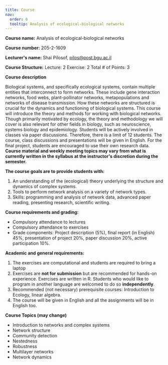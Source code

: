 ```yaml
---
title: Course
nav:
  order: 6
  tooltip: Analysis of ecological-biological networks
---
```


**Course name:** Analysis of ecological-biological networks
 
**Course number:** 205-2-1609
 
**Lecturer's name:** Shai Pilosof, pilos@post.bgu.ac.il
 
**Course Structure:** Lecture: 2   Exercise:  2 Total # of Points: 3
 
**__Course description__**

Biological systems, and specifically ecological systems, contain multiple entities that interconnect to form networks. These include gene interaction networks, food webs, plant-pollinator networks, metapopulations and networks of disease transmission. How these networks are structured is crucial for the dynamics and functioning of biological systems. This course will introduce the theory and methods for working with biological networks. Though primarily motivated by ecology, the theory and methodology we will cover is also relevant for other fields in biology, such as neuroscience, systems biology and epidemiology. Students will be actively involved in classes via paper discussions. Therefore, there is a limit of 12 students. The course, class discussions and presentations will be given in English. For the final project, students are encouraged to use their own research data. **Course material and weekly meeting topics may vary from what is currently written in the syllabus at the instructor's discretion during the semester.**
  
**The course goals are to provide students with:**
1. An understanding of the (ecological) theory underlying the structure and dynamics of complex systems.
2. Tools to perform network analysis on a variety of network types.
3. Skills: programming and analysis of network data, advanced paper reading, presenting research, scientific writing.
 
**Course requirements and grading:**
* Compulsory attendance to lectures
* Compulsory attendance to exercises
* Grade components: Project description (5%), final report (in English) 45%, presentation of project 20%, paper discussion 20%, active participation 10%.

**Academic and general requirements:**
1. The exercises are computational and students are required to bring a laptop
2. Exercises are **not for submission** but are recommended for hands-on experience. Exercises are written in R. Students who would like to program in another language are welcomed to do so **independently**.
3. Recommended (not necessary) prerequisite courses: Introduction to Ecology, linear algebra.
4. The course will be given in English and all the assignments will be in English too.


**Course Topics (may change)**
* Introduction to networks and complex systems
* Network structure
* Community detection
* Nestedness
* Robustness
* Multilayer networks
* Network dynamics
